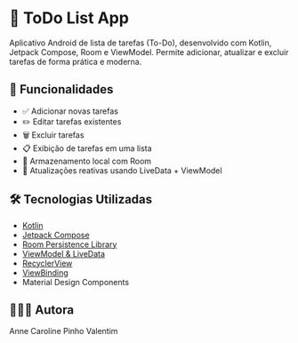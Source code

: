 # 📝 ToDo List App

Aplicativo Android de lista de tarefas (To-Do), desenvolvido com Kotlin, Jetpack Compose, Room e ViewModel. Permite adicionar, atualizar e excluir tarefas de forma prática e moderna.

## 📱 Funcionalidades

- ✅ Adicionar novas tarefas
- ✏️ Editar tarefas existentes
- 🗑️ Excluir tarefas
- 📋 Exibição de tarefas em uma lista
- 🧠 Armazenamento local com Room
- 🔁 Atualizações reativas usando LiveData + ViewModel



## 🛠️ Tecnologias Utilizadas

- [Kotlin](https://kotlinlang.org/)
- [Jetpack Compose](https://developer.android.com/jetpack/compose)
- [Room Persistence Library](https://developer.android.com/jetpack/androidx/releases/room)
- [ViewModel & LiveData](https://developer.android.com/topic/libraries/architecture/viewmodel)
- [RecyclerView](https://developer.android.com/guide/topics/ui/layout/recyclerview)
- [ViewBinding](https://developer.android.com/topic/libraries/view-binding)
- Material Design Components



## 🧑🏽‍💻 Autora
Anne Caroline Pinho Valentim

